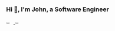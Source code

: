 ### Hi 👋,  I'm John, a Software Engineer
 <!-- [![Anurag's GitHub stats](https://github-readme-stats.vercel.app/api?username=j-muiruri)](https://github.com/j-muiruri/github-readme-stats) -->
<!--
**j-muiruri/j-muiruri** is a ✨ _special_ ✨ repository because its `README.md` (this file) appears on your GitHub profile.--
Here are some ideas to get you started:

- 🔭 I’m currently working on ...
- 🌱 I’m currently learning ...
- 👯 I’m looking to collaborate on ...
- 🤔 I’m looking for help with ...
- 💬 Ask me about ...
- 📫 How to reach me: ...
- 😄 Pronouns: ...
- ⚡ Fun fact: ...
-->
<div style="display:flex">
   <a href="https://wakatime.com">
    <img style="width:45%; height=35%;"src="https://wakatime.com/share/@jmuiruri/980a5578-4f51-4e5c-84ac-c5db7f73c909.png" />
    <img style="width:45%; height=35%" src="https://wakatime.com/share/@jmuiruri/1b3f9940-5bcd-457c-9cc3-daba0e89917c.png" />
   </a>
</div>
 
